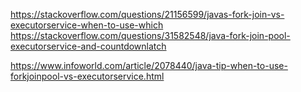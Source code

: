 https://stackoverflow.com/questions/21156599/javas-fork-join-vs-executorservice-when-to-use-which
https://stackoverflow.com/questions/31582548/java-fork-join-pool-executorservice-and-countdownlatch


https://www.infoworld.com/article/2078440/java-tip-when-to-use-forkjoinpool-vs-executorservice.html